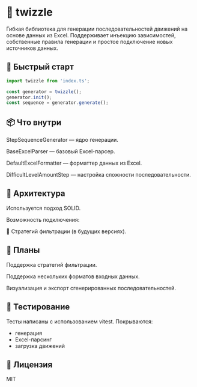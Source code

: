 # 🎯 twizzle

Гибкая библиотека для генерации последовательностей движений на основе данных из Excel. Поддерживает инъекцию
зависимостей, собственные правила генерации и простое подключение новых источников данных.

## 🚀 Быстрый старт

```ts
import twizzle from 'index.ts';

const generator = twizzle();
generator.init();
const sequence = generator.generate();
```

## 📦 Что внутри

StepSequenceGenerator — ядро генерации.

BaseExcelParser — базовый Excel-парсер.

DefaultExcelFormatter — форматтер данных из Excel.

DifficultLevelAmountStep — настройка сложности последовательности.

## 🧱 Архитектура

Используется подход SOLID.

Возможность подключения:

🧠 Стратегий фильтрации (в будущих версиях).

## 📅 Планы

Поддержка стратегий фильтрации.

Поддержка нескольких форматов входных данных.

Визуализация и экспорт сгенерированных последовательностей.

## 🧪 Тестирование

Тесты написаны с использованием vitest. Покрываются:

- генерация
- Excel-парсинг
- загрузка движений

## 🪪 Лицензия

MIT
